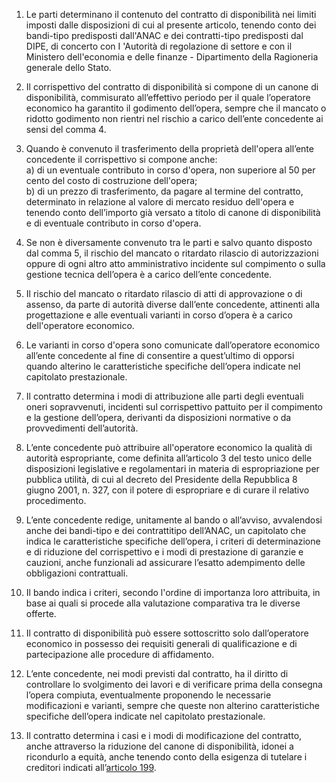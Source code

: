 1. Le parti determinano il contenuto del contratto di disponibilità nei limiti imposti dalle disposizioni di cui al presente articolo, tenendo conto dei bandi-tipo predisposti dall'ANAC e dei contratti-tipo predisposti dal DIPE, di concerto con I 'Autorità di regolazione di settore e con il Ministero dell'economia e delle finanze - Dipartimento della Ragioneria generale dello Stato.

2. Il corrispettivo del contratto di disponibilità si compone di un canone di disponibilità, commisurato all’effettivo periodo per il quale l’operatore economico ha garantito il godimento dell’opera, sempre che il mancato o ridotto godimento non rientri nel rischio a carico dell’ente concedente ai sensi del comma 4.

3. Quando è convenuto il trasferimento della proprietà dell'opera all’ente concedente il corrispettivo si compone anche:<br>a) di un eventuale contributo in corso d'opera, non superiore al 50 per cento del costo di costruzione dell'opera;<br>b) di un prezzo di trasferimento, da pagare al termine del contratto, determinato in relazione al valore di mercato residuo dell'opera e tenendo conto dell’importo già versato a titolo di canone di disponibilità e di eventuale contributo in corso d'opera.

4. Se non è diversamente convenuto tra le parti e salvo quanto disposto dal comma 5, il rischio del mancato o ritardato rilascio di autorizzazioni oppure di ogni altro atto amministrativo incidente sul compimento o sulla gestione tecnica dell’opera è a carico dell’ente concedente.

5. Il rischio del mancato o ritardato rilascio di atti di approvazione o di assenso, da parte di autorità diverse dall’ente concedente, attinenti alla progettazione e alle eventuali varianti in corso d’opera è a carico dell'operatore economico.

6. Le varianti in corso d'opera sono comunicate dall’operatore economico all’ente concedente al fine di consentire a quest’ultimo di opporsi quando alterino le caratteristiche specifiche dell’opera indicate nel capitolato prestazionale.

7. Il contratto determina i modi di attribuzione alle parti degli eventuali oneri sopravvenuti, incidenti sul corrispettivo pattuito per il compimento e la gestione dell’opera, derivanti da disposizioni normative o da provvedimenti dell’autorità.

8. L’ente concedente può attribuire all'operatore economico la qualità di autorità espropriante, come definita all’articolo 3 del testo unico delle disposizioni legislative e regolamentari in materia di espropriazione per pubblica utilità, di cui al decreto del Presidente della Repubblica 8 giugno 2001, n. 327, con il potere di espropriare e di curare il relativo procedimento.

9. L’ente concedente redige, unitamente al bando o all’avviso, avvalendosi anche dei bandi-tipo e dei contrattitipo dell’ANAC, un capitolato che indica le caratteristiche specifiche dell’opera, i criteri di determinazione e di riduzione del corrispettivo e i modi di prestazione di garanzie e cauzioni, anche funzionali ad assicurare l’esatto adempimento delle obbligazioni contrattuali.

10. Il bando indica i criteri, secondo l'ordine di importanza loro attribuita, in base ai quali si procede alla valutazione comparativa tra le diverse offerte.

11. Il contratto di disponibilità può essere sottoscritto solo dall’operatore economico in possesso dei requisiti generali di qualificazione e di partecipazione alle procedure di affidamento. 

12. L’ente concedente, nei modi previsti dal contratto, ha il diritto di controllare lo svolgimento dei lavori e di verificare prima della consegna l’opera compiuta, eventualmente proponendo le necessarie modificazioni e varianti, sempre che queste non alterino caratteristiche specifiche dell’opera indicate nel capitolato prestazionale.

13. Il contratto determina i casi e i modi di modificazione del contratto, anche attraverso la riduzione del canone di disponibilità, idonei a ricondurlo a equità, anche tenendo conto della esigenza di tutelare i creditori indicati all’[articolo 199](/articolo-199/1).
